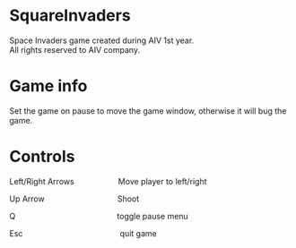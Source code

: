 # SquareInvaders
Space Invaders game created during AIV 1st year.<br/>
All rights reserved to AIV company.

# Game info
Set the game on pause to move the game window, otherwise it will bug the game.

# Controls
Left/Right Arrows &nbsp;&nbsp;&nbsp;&nbsp;&nbsp;&nbsp;&nbsp;&nbsp;&nbsp;&nbsp;&nbsp;&nbsp;&nbsp;&nbsp;&nbsp;&nbsp;&nbsp;&nbsp;&nbsp;Move player to left/right

Up Arrow &nbsp;&nbsp;&nbsp;&nbsp;&nbsp;&nbsp;&nbsp;&nbsp;&nbsp;&nbsp;&nbsp;&nbsp;&nbsp;&nbsp;&nbsp;&nbsp;
&nbsp;&nbsp;&nbsp;&nbsp;&nbsp;&nbsp;&nbsp;&nbsp;&nbsp;&nbsp;&nbsp;&nbsp;&nbsp;&nbsp;&nbsp;Shoot

Q &nbsp;&nbsp;&nbsp;&nbsp;&nbsp;&nbsp;&nbsp;&nbsp;&nbsp;&nbsp;&nbsp;&nbsp;&nbsp;&nbsp;&nbsp;&nbsp;&nbsp;&nbsp;&nbsp;&nbsp;&nbsp;&nbsp;&nbsp;&nbsp;&nbsp;
&nbsp;&nbsp;&nbsp;&nbsp;&nbsp;&nbsp;&nbsp;&nbsp;&nbsp;&nbsp;&nbsp;&nbsp;&nbsp;&nbsp;&nbsp;&nbsp;&nbsp;&nbsp;&nbsp;toggle pause menu

Esc &nbsp;&nbsp;&nbsp;&nbsp;&nbsp;&nbsp;&nbsp;&nbsp;&nbsp;&nbsp;&nbsp;&nbsp;&nbsp;&nbsp;&nbsp;&nbsp;&nbsp;&nbsp;&nbsp;&nbsp;&nbsp;&nbsp;&nbsp;&nbsp;&nbsp;
&nbsp;&nbsp;&nbsp;&nbsp;&nbsp;&nbsp;&nbsp;&nbsp;&nbsp;&nbsp;&nbsp;&nbsp;&nbsp;&nbsp;&nbsp;&nbsp;&nbsp;quit game

